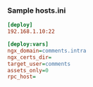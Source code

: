 ### Sample hosts.ini
```ini
[deploy]
192.168.1.10:22

[deploy:vars]
ngx_domain=comments.intra
ngx_certs_dir=
target_user=comments
assets_only=0
rpc_host=
```

